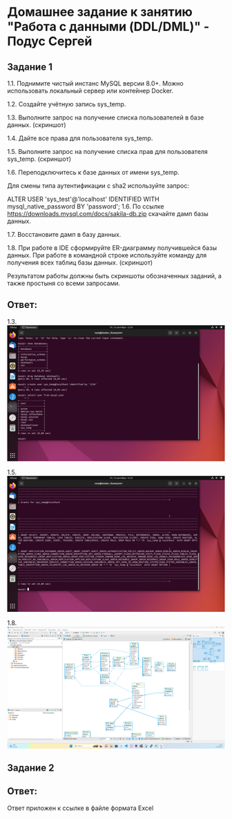 # Домашнее задание к занятию "Работа с данными (DDL/DML)" - Подус Сергей 

## Задание 1

1.1. Поднимите чистый инстанс MySQL версии 8.0+. Можно использовать локальный сервер или контейнер Docker.

1.2. Создайте учётную запись sys_temp.

1.3. Выполните запрос на получение списка пользователей в базе данных. (скриншот)

1.4. Дайте все права для пользователя sys_temp.

1.5. Выполните запрос на получение списка прав для пользователя sys_temp. (скриншот)

1.6. Переподключитесь к базе данных от имени sys_temp.

Для смены типа аутентификации с sha2 используйте запрос:

ALTER USER 'sys_test'@'localhost' IDENTIFIED WITH mysql_native_password BY 'password';
1.6. По ссылке https://downloads.mysql.com/docs/sakila-db.zip скачайте дамп базы данных.

1.7. Восстановите дамп в базу данных.

1.8. При работе в IDE сформируйте ER-диаграмму получившейся базы данных. При работе в командной строке используйте команду для получения всех таблиц базы данных. (скриншот)

Результатом работы должны быть скриншоты обозначенных заданий, а также простыня со всеми запросами.

## Ответ:

1.3. ![Скриншот 1](https://github.com/Wanderwille/scrinshot/blob/main/sys-temp.png)

1.5. ![Скриншот 2](https://github.com/Wanderwille/scrinshot/blob/main/priveleges.png)

1.8. ![Скриншот 3](https://github.com/Wanderwille/scrinshot/blob/main/DBeaver.png)

## Задание 2

## Ответ: 

Ответ приложен к ссылке в файле формата Excel